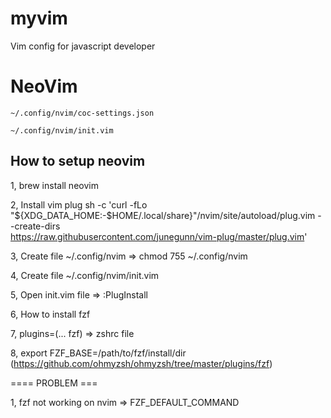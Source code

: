 # myvim

Vim config for javascript developer

# NeoVim
```~/.config/nvim/coc-settings.json```

```~/.config/nvim/init.vim```

## How to setup neovim

1, brew install neovim

2, Install vim plug
sh -c 'curl -fLo "${XDG_DATA_HOME:-$HOME/.local/share}"/nvim/site/autoload/plug.vim --create-dirs \
       https://raw.githubusercontent.com/junegunn/vim-plug/master/plug.vim'
       
3, Create file ~/.config/nvim => chmod 755  ~/.config/nvim 

4, Create file ~/.config/nvim/init.vim

5, Open init.vim file => :PlugInstall

6, How to install fzf

7, plugins=(... fzf) => zshrc file

8, export FZF_BASE=/path/to/fzf/install/dir (https://github.com/ohmyzsh/ohmyzsh/tree/master/plugins/fzf)

==== PROBLEM ===

1, fzf not working on nvim 
=> FZF_DEFAULT_COMMAND


